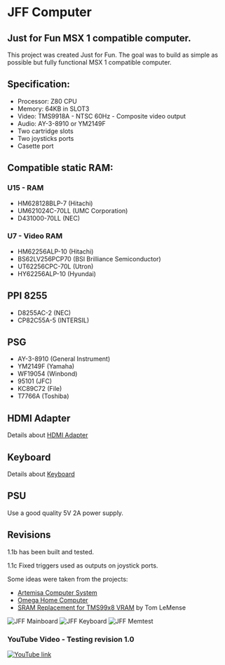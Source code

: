 # JFF Computer
## Just for Fun MSX 1 compatible computer.

This project was created Just for Fun.
The goal was to build as simple as possible but fully functional MSX 1 compatible computer.

## Specification:
* Processor: Z80 CPU
* Memory: 64KB in SLOT3
* Video: TMS9918A - NTSC 60Hz - Composite video output 
* Audio: AY-3-8910 or YM2149F
* Two cartridge slots
* Two joysticks ports
* Casette port

## Compatible static RAM:
### U15 - RAM

* HM628128BLP-7 (Hitachi)
* UM621024C-70LL (UMC Corporation)
* D431000-70LL (NEC)

### U7 - Video RAM

* HM62256ALP-10 (Hitachi)
* BS62LV256PCP70 (BSI Brilliance Semiconductor)
* UT62256CPC-70L (Utron)
* HY62256ALP-10 (Hyundai)

## PPI 8255

* D8255AC-2 (NEC)
* CP82C55A-5 (INTERSIL)

## PSG

* AY-3-8910 (General Instrument)
* YM2149F (Yamaha)
* WF19054 (Winbond)
* 95101 (JFC)
* KC89C72 (File)
* T7766A (Toshiba)

## HDMI Adapter
Details about [HDMI Adapter](https://github.com/konkotgit/JFF/tree/main/hdmi_adapter "HDMI Adapter")
## Keyboard
Details about [Keyboard](https://github.com/konkotgit/JFF/tree/main/keyboard "Keyboard")
## PSU
Use a good quality 5V 2A power supply.
## Revisions 
1.1b has been built and tested.

1.1c Fixed triggers used as outputs on joystick ports.

Some ideas were taken from the projects:
* [Artemisa Computer System](https://github.com/artemisamsx "Artemisa Computer System")
* [Omega Home Computer](https://github.com/skiselev/omega "Omega Home Computer")
* [SRAM Replacement for TMS99x8 VRAM](https://retrobrewcomputers.org/n8vem-pbwiki-archive/0/35845334/48860720/33053543/SRAM%20Replacement%20for%20TMS99x8%20VRAM.pdf "SRAM Replacement for TMS99x8 VRAM") by Tom LeMense

![JFF Mainboard](/photos/jff_r_1_1_01_s.jpg)
![JFF Keyboard](/photos/jff_keyboard_03s.jpg)
![JFF Memtest](/photos/jff_rev_1_0_02.jpg)

### YouTube Video - Testing revision 1.0
[![YouTube link](https://img.youtube.com/vi/9GUijLo4e2o/0.jpg)](https://www.youtube.com/watch?v=9GUijLo4e2o)
